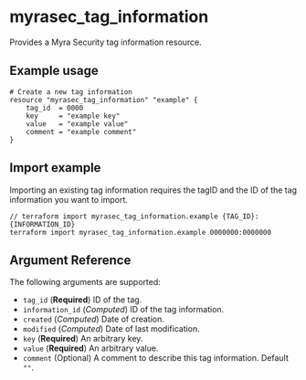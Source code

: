 # myrasec_tag_information

Provides a Myra Security tag information resource.

## Example usage

```hcl
# Create a new tag information
resource "myrasec_tag_information" "example" {
    tag_id  = 0000
    key     = "example key"
    value   = "example value"
    comment = "example comment"
}
```

## Import example
Importing an existing tag information requires the tagID and the ID of the tag information you want to import.
```hcl
// terraform import myrasec_tag_information.example {TAG_ID}:{INFORMATION_ID}
terraform import myrasec_tag_information.example 0000000:0000000
```

## Argument Reference

The following arguments are supported:

* `tag_id` (**Required**) ID of the tag.
* `information_id` (*Computed*) ID of the tag information.
* `created` (*Computed*) Date of creation.
* `modified` (*Computed*) Date of last modification.
* `key` (**Required**) An arbitrary key.
* `value` (**Required**) An arbitrary value.
* `comment` (Optional) A comment to describe this tag information. Default `""`.